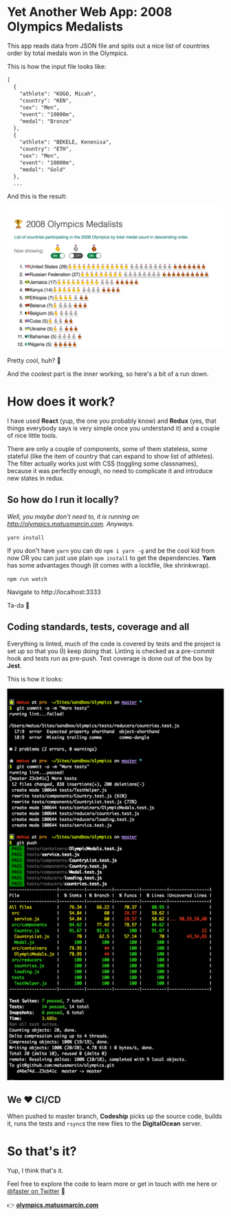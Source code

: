 # Yet Another Web App: 2008 Olympics Medalists

This app reads data from JSON file and spits out a nice list of countries order by total medals won in the Olympics. 

This is how the input file looks like:

```
[
  {
    "athlete": "KOGO, Micah",
    "country": "KEN",
    "sex": "Men",
    "event": "10000m",
    "medal": "Bronze"
  },
  {
    "athlete": "BEKELE, Kenenisa",
    "country": "ETH",
    "sex": "Men",
    "event": "10000m",
    "medal": "Gold"
  },
  ...
```

And this is the result:

![web app](/web-app.png)

Pretty cool, huh? 👊

And the coolest part is the inner working, so here's a bit of a run down.

# How does it work?

I have used **React** (yup, the one you probably know) and **Redux** (yes, that things everybody says is very simple once you understand it) and a couple of nice little tools. 

There are only a couple of components, some of them stateless, some stateful (like the item of country that can expand to show list of athletes). The filter actually works just with CSS (toggling some classnames), because it was perfectly enough, no need to complicate it and introduce new states in redux.

## So how do I run it locally? 

_Well, you maybe don't need to, it is running on http://olympics.matusmarcin.com. Anyways._

`yarn install`

If you don't have `yarn` you can do `npm i yarn -g` and be the cool kid from now OR you can just use plain `npm install` to get the dependencies. **Yarn** has some advantages though (it comes with a lockfile, like shrinkwrap).

`npm run watch`

Navigate to http://localhost:3333

Ta-da 🎉

## Coding standards, tests, coverage and all

Everything is linted, much of the code is covered by tests and the project is set up so that you (I) keep doing that. Linting is checked as a pre-commit hook and tests run as pre-push. Test coverage is done out of the box by **Jest**.

This is how it looks:

![workflow](/workflow.png)

## We ❤️ CI/CD

When pushed to master branch, **Codeship** picks up the source code, builds it, runs the tests and `rsync`s the new files to the **DigitalOcean** server.

# So that's it?

Yup, I think that's it. 

Feel free to explore the code to learn more or get in touch with me here or [@faster on Twitter](http://www.twitter.com/faster) 👋

👉 **[olympics.matusmarcin.com](http://olympics.matusmarcin.com)**